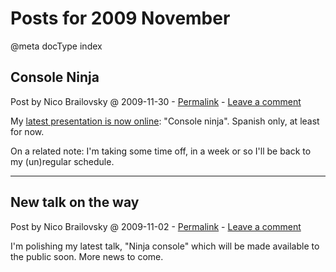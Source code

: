 # Posts for 2009 November

@meta docType index

## Console Ninja

Post by Nico Brailovsky @ 2009-11-30 - [Permalink](md_blog/2009/1130_ConsoleNinja.md)  - [Leave a comment](https://github.com/nicolasbrailo/nicolasbrailo.github.io/issues/new?title=Comment@md_blog/2009/1130_ConsoleNinja.md&body=I%20have%20a%20comment!)

My [latest presentation is now online](https://raw.githubusercontent.com/nicolasbrailo/powerpoint_monkey/master/bash_console_ninja/console_ninja.pdf): "Console ninja". Spanish only, at least for now.

On a related note: I'm taking some time off, in a week or so I'll be back to my (un)regular schedule.





---

## New talk on the way

Post by Nico Brailovsky @ 2009-11-02 - [Permalink](md_blog/2009/1102_Newtalkontheway.md)  - [Leave a comment](https://github.com/nicolasbrailo/nicolasbrailo.github.io/issues/new?title=Comment@md_blog/2009/1102_Newtalkontheway.md&body=I%20have%20a%20comment!)

I'm polishing my latest talk, "Ninja console" which will be made available to the public soon. More news to come.



